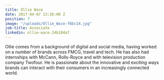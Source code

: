```yaml
---
title: Ollie Wace
date: 2017-04-07 13:26:00 Z
position: 7
image: "/uploads/Ollie_Wace-f6bc14.jpg"
job-title: Associate
linkedin: ollie-wace-24b184a7
---
```


Ollie comes from a background of digital and social media, having worked on a number of brands across FMCG, travel and tech. He has also had internships with McCann, Rolls-Royce and with television production company Twofour. He is passionate about the innovative and exciting ways brands can interact with their consumers in an increasingly connected world.